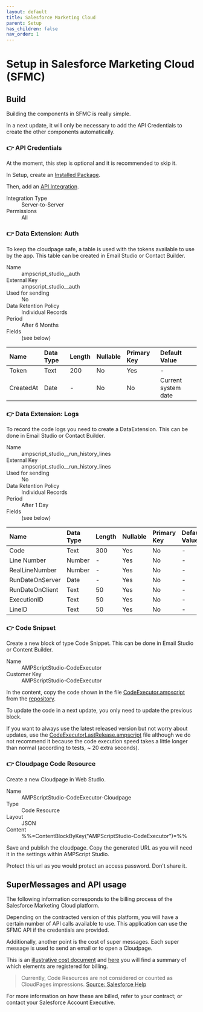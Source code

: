 ```yaml
---
layout: default
title: Salesforce Marketing Cloud
parent: Setup
has_children: false
nav_order: 1
---
```


# Setup in Salesforce Marketing Cloud (SFMC)

## Build
Building the components in SFMC is really simple.

In a next update, it will only be necessary to add the API Credentials to create the other components automatically.

### 👉 API Credentials
At the moment, this step is optional and it is recommended to skip it.

In Setup, create an [Installed Package](https://developer.salesforce.com/docs/marketing/marketing-cloud/guide/install-packages.html).

Then, add an [API Integration](https://developer.salesforce.com/docs/marketing/marketing-cloud/guide/create-integration-enhanced.html).

<dl>
  <dt>Integration Type</dt>
  <dd>Server-to-Server</dd>
  <dt>Permissions</dt>
  <dd>All</dd>
</dl>

### 👉 Data Extension: Auth
To keep the cloudpage safe, a table is used with the tokens available to use by the app.
This table can be created in Email Studio or Contact Builder.

<dl>
  <dt>Name</dt>
  <dd>ampscript_studio__auth</dd>
  <dt>External Key</dt>
  <dd>ampscript_studio__auth</dd>
  <dt>Used for sending</dt>
  <dd>No</dd>
  <dt>Data Retention Policy</dt>
  <dd>Individual Records</dd>
  <dt>Period</dt>
  <dd>After 6 Months</dd>
  <dt>Fields</dt>
  <dd>(see below)</dd>
</dl>

| Name | Data Type | Length | Nullable | Primary Key | Default Value |
|:---|:---|:---|:---|:---|:---|
| Token | Text | 200 | No | Yes | - |
| CreatedAt | Date | - | No | No | Current system date |

### 👉 Data Extension: Logs
To record the code logs you need to create a DataExtension.
This can be done in Email Studio or Contact Builder.

<dl>
  <dt>Name</dt>
  <dd>ampscript_studio__run_history_lines</dd>
  <dt>External Key</dt>
  <dd>ampscript_studio__run_history_lines</dd>
  <dt>Used for sending</dt>
  <dd>No</dd>
  <dt>Data Retention Policy</dt>
  <dd>Individual Records</dd>
  <dt>Period</dt>
  <dd>After 1 Day</dd>
  <dt>Fields</dt>
  <dd>(see below)</dd>
</dl>

| Name | Data Type | Length | Nullable | Primary Key | Default Value |
|:---|:---|:---|:---|:---|:---|
| Code | Text | 300 | Yes | No | - |
| Line Number | Number | - | Yes | No | - |
| RealLineNumber | Number | - | Yes | No | - |
| RunDateOnServer | Date | - | Yes | No | - |
| RunDateOnClient | Text | 50 | Yes | No | - |
| ExecutionID | Text | 50 | Yes | No | - |
| LineID | Text | 50 | Yes | No | - |

### 👉 Code Snipset
Create a new block of type Code Snippet.
This can be done in Email Studio or Content Builder.

<dl>
  <dt>Name</dt>
  <dd>AMPScriptStudio-CodeExecutor</dd>
  <dt>Customer Key</dt>
  <dd>AMPScriptStudio-CodeExecutor</dd>
</dl>

In the content, copy the code shown in the file [CodeExecutor.ampscript](https://github.com/PabloFacciano/ampscript-studio-public/blob/main/core/CodeExecutor.ampscript) from the [repository](https://github.com/PabloFacciano/ampscript-studio-public).

To update the code in a next update, you only need to update the previous block.

If you want to always use the latest released version but not worry about updates, use the [CodeExecutorLastRelease.ampscript](https://github.com/PabloFacciano/ampscript-studio-public/blob/main/core/CodeExecutor.ampscript) file although we do not recommend it because the code execution speed takes a little longer than normal (according to tests, ~ 20 extra seconds).

### 👉 Cloudpage Code Resource
Create a new Cloudpage in Web Studio.

<dl>
  <dt>Name</dt>
  <dd>AMPScriptStudio-CodeExecutor-Cloudpage</dd>
  <dt>Type</dt>
  <dd>Code Resource</dd>
  <dt>Layout</dt>
  <dd>JSON</dd>
  <dt>Content</dt>
  <dd>%%=ContentBlockByKey("AMPScriptStudio-CodeExecutor")=%%</dd>
</dl>

Save and publish the cloudpage.
Copy the generated URL as you will need it in the settings within AMPScript Studio.

Protect this url as you would protect an access password. Don't share it.

## SuperMessages and API usage

The following information corresponds to the billing process of the Salesforce Marketing Cloud platform.

Depending on the contracted version of this platform, you will have a certain number of API calls available to use. This application can use the SFMC API if the credentials are provided.

Additionally, another point is the cost of super messages. Each super message is used to send an email or to open a Cloudpage.

This is an [illustrative cost document](https://www.salesforce.com/content/dam/web/en_us/www/assets/pdf/misc/super-messages-excluding-sms-mms-august172021.pdf) and [here](https://help.salesforce.com/s/articleView?id=sf.mc_overview_data_usage.htm&type=5) you will find a summary of which elements are registered for billing. 

> Currently, Code Resources are not considered or counted as CloudPages impressions.
[Source: Salesforce Help](https://help.salesforce.com/s/articleView?id=sf.mc_overview_data_usage.htm&type=5#:~:text=Currently%2C%20Code%20Resources%20are%20not%20considered%20or%20counted%20as%20CloudPages%20impressions.)

For more information on how these are billed, refer to your contract; or contact your Salesforce Account Executive.
